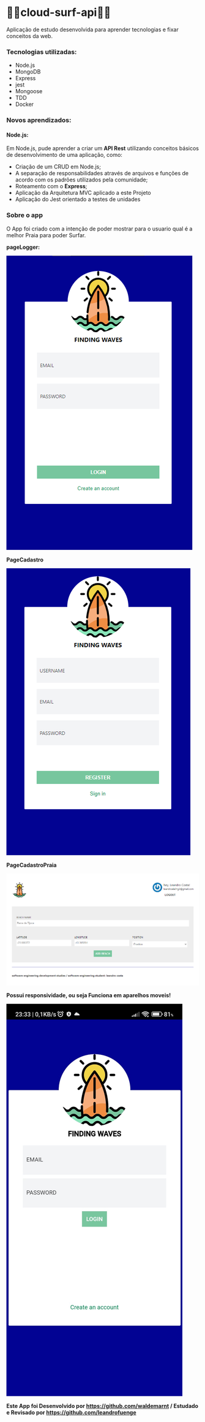 #  🌊🌊cloud-surf-api🌊🌊

Aplicação de estudo desenvolvida para aprender tecnologias e fixar conceitos da web.

### Tecnologias utilizadas:
* Node.js
 * MongoDB
 * Express
 * jest
 * Mongoose
 * TDD
 * Docker
### Novos aprendizados:
#### Node.js:
Em Node.js, pude aprender a criar um **API Rest** utilizando conceitos básicos de desenvolvimento de uma aplicação, como:
* Criação de um CRUD em Node.js;
* A separação de responsabilidades através de arquivos e funções de acordo com os padrões utilizados pela comunidade;
* Roteamento com o **Express**;
* Aplicação da Arquitetura MVC aplicado a este Projeto
* Aplicação do Jest orientado a testes de unidades
### Sobre o app
O App foi criado com a intenção de poder mostrar para o usuario qual é a melhor Praia para poder Surfar.

**pageLogger:**

![pageLogger](./images/paglogger.png)

**PageCadastro**

![PageCadastro](./images/pagcadastro.png)


**PageCadastroPraia**

![PageCadastro](./images/pagcadastropraia.png)

**Possui responsividade, ou seja Funciona em aparelhos moveis!**

![Mobile](./images/mobile.jpeg)


**Este App foi Desenvolvido por https://github.com/waldemarnt / Estudado e Revisado por https://github.com/leandrofuenge**
